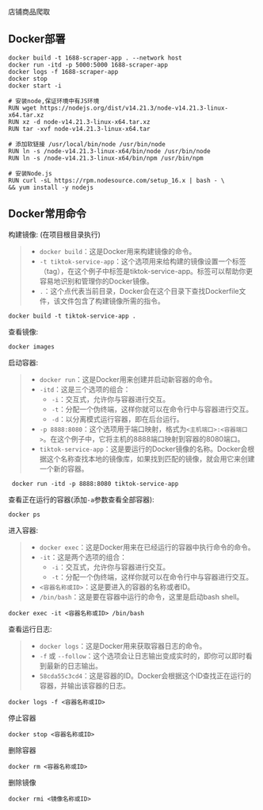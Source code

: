 

店铺商品爬取

## Docker部署

```shell
docker build -t 1688-scraper-app . --network host 
docker run -itd -p 5000:5000 1688-scraper-app
docker logs -f 1688-scraper-app
docker stop 
docker start -i
```

```text
# 安装node,保证环境中有JS环境
RUN wget https://nodejs.org/dist/v14.21.3/node-v14.21.3-linux-x64.tar.xz
RUN xz -d node-v14.21.3-linux-x64.tar.xz
RUN tar -xvf node-v14.21.3-linux-x64.tar
 
# 添加软链接 /usr/local/bin/node /usr/bin/node 
RUN ln -s /node-v14.21.3-linux-x64/bin/node /usr/bin/node 
RUN ln -s /node-v14.21.3-linux-x64/bin/npm /usr/bin/npm 
```

```text
# 安装Node.js
RUN curl -sL https://rpm.nodesource.com/setup_16.x | bash - \
&& yum install -y nodejs
```

## Docker常用命令

构建镜像: (在项目根目录执行) 

> - `docker build`：这是Docker用来构建镜像的命令。
> - `-t tiktok-service-app`：这个选项用来给构建的镜像设置一个标签（tag），在这个例子中标签是tiktok-service-app。标签可以帮助你更容易地识别和管理你的Docker镜像。
> - `.`：这个点代表当前目录，Docker会在这个目录下查找Dockerfile文件，该文件包含了构建镜像所需的指令。
```shell
docker build -t tiktok-service-app .
```

查看镜像:

`````shell
docker images
`````

启动容器:

> - `docker run`：这是Docker用来创建并启动新容器的命令。
> - `-itd`：这是三个选项的组合：
>   - `-i`：交互式，允许你与容器进行交互。
>   - `-t`：分配一个伪终端，这样你就可以在命令行中与容器进行交互。
>   - `-d`：以分离模式运行容器，即在后台运行。
> - `-p 8888:8080`：这个选项用于端口映射，格式为`<主机端口>:<容器端口>`。在这个例子中，它将主机的8888端口映射到容器的8080端口。
> - `tiktok-service-app`：这是要运行的Docker镜像的名称。Docker会根据这个名称查找本地的镜像库，如果找到匹配的镜像，就会用它来创建一个新的容器。

```shell
 docker run -itd -p 8888:8080 tiktok-service-app 
```

查看正在运行的容器(添加`-a`参数查看全部容器):

```shell
docker ps
```

进入容器:

> - `docker exec`：这是Docker用来在已经运行的容器中执行命令的命令。
> - `-it`：这是两个选项的组合：
>   - `-i`：交互式，允许你与容器进行交互。
>   - `-t`：分配一个伪终端，这样你就可以在命令行中与容器进行交互。
> - `<容器名称或ID>`：这是要进入的容器的名称或者ID。
> - `/bin/bash`：这是要在容器中运行的命令，这里是启动bash shell。

```shell
docker exec -it <容器名称或ID> /bin/bash
```

查看运行日志:

> - `docker logs`：这是Docker用来获取容器日志的命令。
> - `-f` 或 `--follow`：这个选项会让日志输出变成实时的，即你可以即时看到最新的日志输出。
> - `58cda55c3cd4`：这是容器的ID。Docker会根据这个ID查找正在运行的容器，并输出该容器的日志。

```shell
docker logs -f <容器名称或ID>
```



停止容器

```shell
docker stop <容器名称或ID>
```

删除容器

```shell
docker rm <容器名称或ID>
```

删除镜像

```shell
docker rmi <镜像名称或ID>
```
